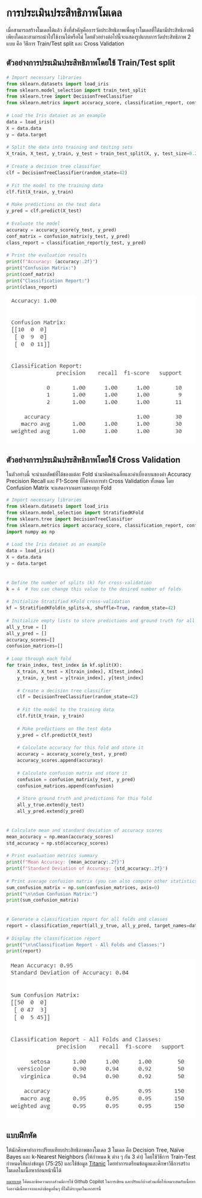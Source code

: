 # การประเมินประสิทธิภาพโมเดล

เมื่อสามารถสร้างโมเดลได้แล้ว สิ่งที่สำคัญคือการวัดประสิทธิภาพเพื่อดูว่าโมเดลที่ได้มามีประสิทธิภาพดีเพียงใดและสามารถนำไปใช้งานได้หรือไม่ โดยตัวอย่างต่อไปนี้จะแสดงรูปแบบการวัดประสิทธิภาพ 2 แบบ คือ วิธีการ Train/Test split และ Cross Validation
## ตัวอย่างการประเมินประสิทธิภาพโดยใช้ Train/Test split

```python
# Import necessary libraries
from sklearn.datasets import load_iris
from sklearn.model_selection import train_test_split
from sklearn.tree import DecisionTreeClassifier
from sklearn.metrics import accuracy_score, classification_report, confusion_matrix

# Load the Iris dataset as an example
data = load_iris()
X = data.data
y = data.target

# Split the data into training and testing sets
X_train, X_test, y_train, y_test = train_test_split(X, y, test_size=0.2, random_state=42)

# Create a decision tree classifier
clf = DecisionTreeClassifier(random_state=42)

# Fit the model to the training data
clf.fit(X_train, y_train)

# Make predictions on the test data
y_pred = clf.predict(X_test)

# Evaluate the model
accuracy = accuracy_score(y_test, y_pred)
conf_matrix = confusion_matrix(y_test, y_pred)
class_report = classification_report(y_test, y_pred)

# Print the evaluation results
print(f"Accuracy: {accuracy:.2f}")
print("Confusion Matrix:")
print(conf_matrix)
print("Classification Report:")
print(class_report)
```

![TrainTestSplit](images/09_01_result_train_test.png)

## ตัวอย่างการประเมินประสิทธิภาพโดยใช้ Cross Validation
ในตัวอย่างนี้ จะนำผลลัพธ์ที่ได้ของแต่ละ Fold นำมาคิดค่าเฉลี่ยและค่าเบี่ยงเบนของค่า Accuracy  Precision Recall และ F1-Score ที่ได้จากการทำ Cross Validation ทั้งหมด
โดย Confusion Matrix จะแสดงจากผลรวมของทุก Fold

```python
# Import necessary libraries
from sklearn.datasets import load_iris
from sklearn.model_selection import StratifiedKFold
from sklearn.tree import DecisionTreeClassifier
from sklearn.metrics import accuracy_score, classification_report, confusion_matrix
import numpy as np

# Load the Iris dataset as an example
data = load_iris()
X = data.data
y = data.target


# Define the number of splits (k) for cross-validation
k = 4  # You can change this value to the desired number of folds

# Initialize Stratified KFold cross-validation
kf = StratifiedKFold(n_splits=k, shuffle=True, random_state=42)

# Initialize empty lists to store predictions and ground truth for all folds
all_y_true = []
all_y_pred = []
accuracy_scores=[]
confusion_matrices=[]

# Loop through each fold
for train_index, test_index in kf.split(X):
    X_train, X_test = X[train_index], X[test_index]
    y_train, y_test = y[train_index], y[test_index]

    # Create a decision tree classifier
    clf = DecisionTreeClassifier(random_state=42)

    # Fit the model to the training data
    clf.fit(X_train, y_train)

    # Make predictions on the test data
    y_pred = clf.predict(X_test)

    # Calculate accuracy for this fold and store it
    accuracy = accuracy_score(y_test, y_pred)
    accuracy_scores.append(accuracy)

    # Calculate confusion matrix and store it
    confusion = confusion_matrix(y_test, y_pred)
    confusion_matrices.append(confusion)

    # Store ground truth and predictions for this fold
    all_y_true.extend(y_test)
    all_y_pred.extend(y_pred)


# Calculate mean and standard deviation of accuracy scores
mean_accuracy = np.mean(accuracy_scores)
std_accuracy = np.std(accuracy_scores)

# Print evaluation metrics summary
print(f"Mean Accuracy: {mean_accuracy:.2f}")
print(f"Standard Deviation of Accuracy: {std_accuracy:.2f}")

# Print average confusion matrix (you can also compute other statistics from it)
sum_confusion_matrix = np.sum(confusion_matrices, axis=0)
print("\n\nSum Confusion Matrix:")
print(sum_confusion_matrix)


# Generate a classification report for all folds and classes
report = classification_report(all_y_true, all_y_pred, target_names=data.target_names)

# Display the classification report
print("\n\nClassification Report - All Folds and Classes:")
print(report)

```


![KFold](images/09_02_result_kfold.png)

## แบบฝึกหัด

ให้นักศึกษาทำการเปรียบเทียบประสิทธิภาพของโมเดล 3 โมเดล คือ  Decision Tree, Naïve Bayes และ k-Nearest Neighbors (ให้กำหนด k ต่าง ๆ กัน 3 ค่า) โดยใช้วิธีการ Train-Test กำหนดให้แบ่งข้อมูล (75:25) และใช้ข้อมูล [Titanic](Datasets/titanic.csv) โดยทำการเตรียมข้อมูลและศึกษาวิธีการสร้างโมเดลในเนื้อหาก่อนหน้านี้ได้

<sup><ins>หมายเหตุ</ins> โค้ดและข้อความบางส่วนมีการใช้ Github Copilot ในการเขียน และปรับแก้บ้างส่วนเพื่อให้เหมาะสมกับเนื้อหา จึงอาจมีเนื้อหาจากแหล่งข้อมูลอื่นๆ ที่ไม่ได้ระบุมาในเอกสารนี้</sup>
